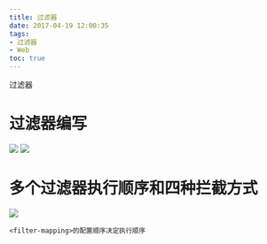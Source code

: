 ```yaml
---
title: 过滤器
date: 2017-04-19 12:00:35
tags:
- 过滤器
- Web
toc: true
---
```

过滤器
<!--more-->
# 过滤器编写
![](http://wx3.sinaimg.cn/large/005P8ayVgy1fery7bdv60j30dc0bj0u4.jpg)
![](http://wx3.sinaimg.cn/large/005P8ayVgy1fery7bc67nj30c5045aak.jpg)
# 多个过滤器执行顺序和四种拦截方式
![](http://wx3.sinaimg.cn/large/005P8ayVgy1fery7br5k8j30p307ogmk.jpg)
```
<filter-mapping>的配置顺序决定执行顺序
```
